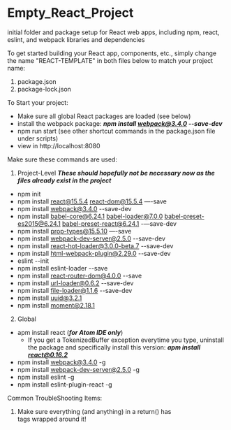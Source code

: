 # Empty_React_Project
initial folder and package setup for React web apps, including npm, react, eslint, and webpack libraries and dependencies

To get started building your React app, components, etc., simply change the name "REACT-TEMPLATE" in both files below to match your project name:
1. package.json
2. package-lock.json

To Start your project:
- Make sure all global React packages are loaded (see below)
- install the webpack package: ***npm install webpack@3.4.0 --save-dev***
- npm run start (see other shortcut commands in the package.json file under scripts)
- view in http://localhost:8080

Make sure these commands are used:
1. Project-Level ***These should hopefully not be necessary now as the files already exist in the project***
- npm init
- npm install react@15.5.4 react-dom@15.5.4 —-save
- npm install webpack@3.4.0 --save-dev
- npm install babel-core@6.24.1 babel-loader@7.0.0 babel-preset-es2015@6.24.1 babel-preset-react@6.24.1 -—save-dev
- npm install prop-types@15.5.10 —-save
- npm install webpack-dev-server@2.5.0 --save-dev
- npm install react-hot-loader@3.0.0-beta.7 --save-dev
- npm install html-webpack-plugin@2.29.0 --save-dev
- eslint --init
- npm install eslint-loader --save
- npm install react-router-dom@4.0.0 --save
- npm install url-loader@0.6.2 --save-dev
- npm install file-loader@1.1.6 --save-dev
- npm install uuid@3.2.1
- npm install moment@2.18.1


2. Global
- apm install react (***for Atom IDE only***)
  - If you get a TokenizedBuffer exception everytime you type, uninstall the package and specifically install this version:       ***apm install react@0.16.2***
- npm install webpack@3.4.0 -g
- npm install webpack-dev-server@2.5.0 -g
- npm install eslint -g
- npm install eslint-plugin-react -g


Common TroubleShooting Items:
1. Make sure everything (and anything) in a return() has <div> tags wrapped around it!
